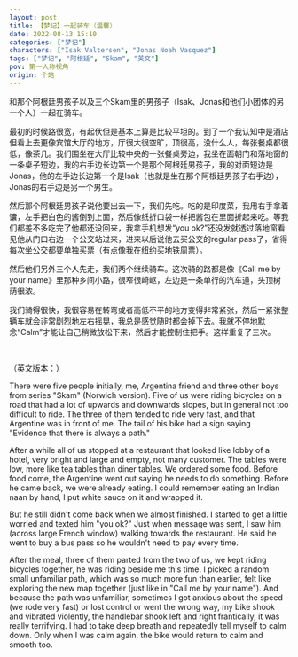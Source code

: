 ```yaml
---
layout: post
title: 【梦记】一起骑车（温馨）
date: 2022-08-13 15:10
categories: ["梦记"]
characters: ["Isak Valtersen", "Jonas Noah Vasquez"]
tags: ["梦记", "阿根廷", "Skam", "英文"]
pov: 第一人称视角
origin: 个站
---
```


和那个阿根廷男孩子以及三个Skam里的男孩子（Isak、Jonas和他们小团体的另一个人）一起在骑车。

最初的时候路很宽，有起伏但是基本上算是比较平坦的。到了一个我认知中是酒店但看上去更像宾馆大厅的地方，厅很大很空旷，顶很高，没什么人，每张餐桌都很低，像茶几。我们围坐在大厅比较中央的一张餐桌旁边，我坐在面朝门和落地窗的一条桌子短边，我的右手边长边第一个是那个阿根廷男孩子，我的对面短边是Jonas，他的左手边长边第一个是Isak（也就是坐在那个阿根廷男孩子右手边），Jonas的右手边是另一个男生。

然后那个阿根廷男孩子说他要出去一下，我们先吃。吃的是印度菜，我用右手拿着馕，左手把白色的酱倒到上面，然后像纸折口袋一样把酱包在里面折起来吃。等我们都差不多吃完了他都还没回来，我拿手机想发“you ok?”还没发就透过落地窗看见他从门口右边一个公交站过来，进来以后说他去买公交的regular pass了，省得每次坐公交都要单独买票（有点像我在纽约买地铁周票）。

然后他们另外三个人先走，我们两个继续骑车。这次骑的路都是像《Call me by your name》里那种乡间小路，很窄很崎岖，左边是一条单行的汽车道，头顶树荫很浓。

我们骑得很快，我很容易在转弯或者高低不平的地方变得非常紧张，然后一紧张整辆车就会非常剧烈地左右摇晃，我总是感觉随时都会掉下去。我就不停地默念“Calm”才能让自己稍微放松下来，然后才能控制住把手。这样重复了三次。

<br>

（英文版本：）

There were five people initially, me, Argentina friend and three other boys from series "Skam" (Norwich version). Five of us were riding bicycles on a road that had a lot of upwards and downwards slopes, but in general not too difficult to ride. The three of them tended to ride very fast, and that Argentine was in front of me. The tail of his bike had a sign saying "Evidence that there is always a path."

After a while all of us stopped at a restaurant that looked like lobby of a hotel, very bright and large and empty, not many customer. The tables were low, more like tea tables than diner tables. We ordered some food. Before food come, the Argentine went out saying he needs to do something. Before he came back, we were already eating. I could remember eating an Indian naan by hand, I put white sauce on it and wrapped it.

But he still didn't come back when we almost finished. I started to get a little worried and texted him "you ok?" Just when message was sent, I saw him (across large French window) walking towards the restaurant. He said he went to buy a bus pass so he wouldn't need to pay every time.

After the meal, three of them parted from the two of us, we kept riding bicycles together, he was riding beside me this time. I picked a random small unfamiliar path, which was so much more fun than earlier, felt like exploring the new map together (just like in "Call me by your name"). And because the path was unfamiliar, sometimes I got anxious about the speed (we rode very fast) or lost control or went the wrong way, my bike shook and vibrated violently, the handlebar shook left and right frantically, it was really terrifying. I had to take deep breath and repeatedly tell myself to calm down. Only when I was calm again, the bike would return to calm and smooth too.

